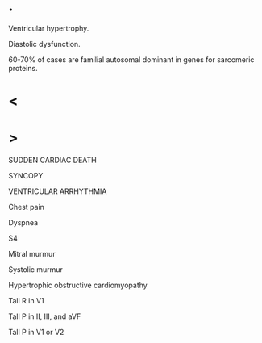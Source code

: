 # .

Ventricular hypertrophy.

Diastolic dysfunction.

60-70% of cases are familial autosomal dominant in genes for sarcomeric proteins.

# <

# >

SUDDEN CARDIAC DEATH

SYNCOPY

VENTRICULAR ARRHYTHMIA

Chest pain

Dyspnea

S4

Mitral murmur

Systolic murmur

Hypertrophic obstructive cardiomyopathy

Tall R in V1

Tall P in II, III, and aVF

Tall P in V1 or V2
